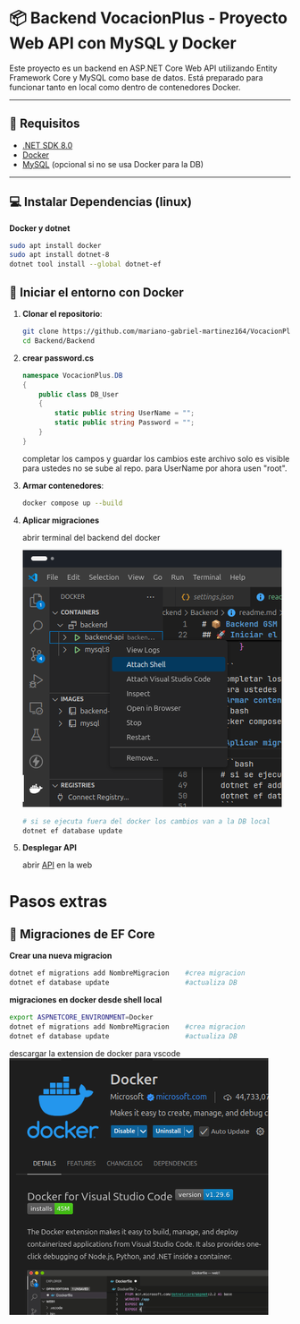 # 📦 Backend VocacionPlus - Proyecto Web API con MySQL y Docker

Este proyecto es un backend en ASP.NET Core Web API utilizando Entity Framework Core y MySQL como base de datos. Está preparado para funcionar tanto en local como dentro de contenedores Docker.

---

## 📁 Requisitos

- [.NET SDK 8.0](https://dotnet.microsoft.com/download/dotnet/8.0)
- [Docker](https://www.docker.com/)
- [MySQL](https://www.mysql.com/downloads/) (opcional si no se usa Docker para la DB)

---

## 💻 Instalar Dependencias (linux)

**Docker y dotnet**
```bash
sudo apt install docker
sudo apt install dotnet-8
dotnet tool install --global dotnet-ef
```
## 🚀 Iniciar el entorno con Docker

1. **Clonar el repositorio**:
   ```bash
   git clone https://github.com/mariano-gabriel-martinez164/VocacionPlus.git
   cd Backend/Backend
   ```
2. **crear password.cs**
    ```cs
    namespace VocacionPlus.DB
    {
        public class DB_User
        {
            static public string UserName = "";
            static public string Password = "";
        }
    }
    ```
    completar los campos y guardar los cambios este archivo solo es visible para ustedes no se sube al repo. para UserName por ahora usen "root".
3. **Armar contenedores**:
   ```bash
   docker compose up --build
   ```
4. **Aplicar migraciones**

    abrir terminal del backend del docker

    ![DockerShel](../../img/DockerShell.png)
    ```bash
    # si se ejecuta fuera del docker los cambios van a la DB local
    dotnet ef database update 
    ```
5. **Desplegar API**
    
    abrir [API](http://localhost:5000/) en la web

# Pasos extras

## 🧩 Migraciones de EF Core
**Crear una nueva migracion**
```bash
dotnet ef migrations add NombreMigracion    #crea migracion
dotnet ef database update                   #actualiza DB
```
**migraciones en docker desde shell local**
```bash
export ASPNETCORE_ENVIRONMENT=Docker
dotnet ef migrations add NombreMigracion    #crea migracion
dotnet ef database update                   #actualiza DB
```
descargar la extension de docker para vscode
![DockerExtension](../../img/DockerExtension.png)